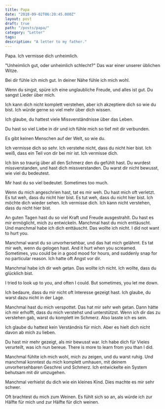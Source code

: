 ```yaml
---
title: Papa
date: "2018-09-02T06:20:45.000Z"
layout: post
draft: true
path: "/posts/papa/"
category: "Letter"
tags:
description: "A letter to my father."
---
```


Papa. Ich vermisse dich unheimlich.

"Unheimlich gut, oder unheimlich schlecht?" Das war einer unserer üblichen Witze.

Bei dir fühle ich mich gut. In deiner Nähe fühle ich mich wohl.

Wenn du singst, spüre ich eine unglaubliche Freude, und alles ist gut. Du sangst Lieder über mich.

Ich kann dich nicht komplett verstehen, aber ich akzeptiere dich so wie du bist. Ich würde gerne so viel mehr über dich wissen.

Ich glaube, du hattest viele Missverständnisse über das Leben.

Du hast so viel Liebe in dir und ich fühle mich so tief mit dir verbunden.

Es gibt keinen Menschen auf der Welt, so wie du.

Ich vermisse dich so sehr. Ich verstehe nicht, dass du nicht hier bist. Ich weiß, dass ein Teil von dir bei mir ist. Ich vermisse dich.


Ich bin so traurig über all den Schmerz den du gefühlt hast. Du wurdest missverstanden, und hast dich missverstanden. Du warst dir nicht bewusst, wie viel du bedeutest.

Mir hast du so viel bedeutet. Sometimes too much.

Wenn du mich angeschrien hast, tat es mir weh. Du hast mich oft verletzt. Es tut weh, dass du nicht hier bist. Es tut weh, dass du nicht hier bist. Ich möchte dich wieder sehen. Ich vermisse dich. Ich kann nicht verstehen, dass du nicht hier bist.

An guten Tagen hast du so viel Kraft und Freude ausgestrahlt. Du hast es mir ermöglicht, mich zu entwickeln. Manchmal hast du mich enttäuscht. Und manchmal habe ich dich enttäuscht. Das wollte ich nicht. I did not want to hurt you.

Manchmal warst du so unvorhersehbar, und das hat mich gelähmt. Es tat mir weh, wenn du gelogen hast. And it hurt when you screamed. Sometimes, you could be in a good mood for hours, and suddenly snap for no particular reason. Ich hatte oft Angst vor dir.

Manchmal habe ich dir weh getan. Das wollte ich nicht. Ich wollte, dass du glücklich bist.

I tried to look up to you, and often I could. But sometimes, you let me down.

Ich bedaure, dass du mir nicht oft Interesse gezeigt hast. Ich glaube, du warst dazu nicht in der Lage.

Manchmal hast du mich verspottet. Das hat mir sehr weh getan. Dann hätte ich mir erhofft, dass du mich verstehst und unterstützst. Wenn ich dir das zu verstehen gab, warst du komplett im Schmerz. Also lasste ich es sein.

Ich glaube du hattest kein Verständnis für mich. Aber es hielt dich nicht davon ab mich zu lieben.

Du hast mir mehr gezeigt, als mir bewusst war. Ich habe dich für Vieles verurteilt, was ich nun bereue. There is more to learn from you than I did.

Manchmal fühlte ich mich wohl, mich zu zeigen, und du warst ruhig.
Und manchmal konntest du mich komplett umhauen, mit deinem unvorhersehbaren Geschrei und Schmerz. Ich entwickelte ein System behutsam mit dir umzugehen.

Manchmal verhielst du dich wie ein kleines Kind. Dies machte es mir sehr schwer.

Oft brachtest du mich zum Weinen. Es fühlt sich so an, als würde ich zur Hälfte für mich und zur Hälfte für dich weinen.
